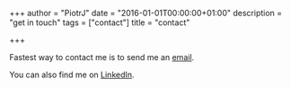 +++
author = "PiotrJ"
date = "2016-01-01T00:00:00+01:00"
description = "get in touch"
tags = ["contact"]
title = "contact"

+++

Fastest way to contact me is to send me an [email](me@piotrjastrzebski.io).

You can also find me on [LinkedIn](https://www.linkedin.com/profile/view?id=289548369).